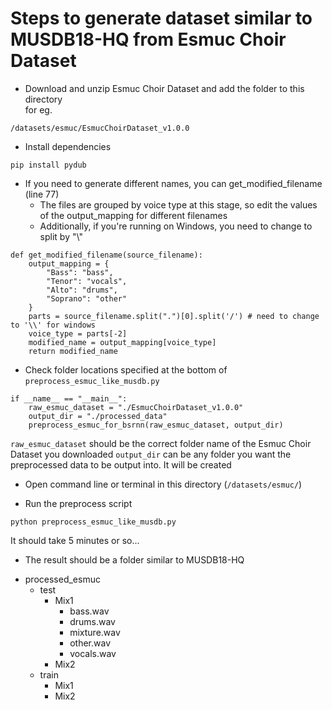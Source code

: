 # Steps to generate dataset similar to MUSDB18-HQ from Esmuc Choir Dataset

* Download and unzip Esmuc Choir Dataset and add the folder to this directory  
for eg.
```
/datasets/esmuc/EsmucChoirDataset_v1.0.0
```

* Install dependencies
```
pip install pydub
```

* If you need to generate different names, you can get_modified_filename (line 77)
  * The files are grouped by voice type at this stage, so edit the values of the output_mapping for different filenames
  * Additionally, if you're running on Windows, you need to change to split by "\\"
```
def get_modified_filename(source_filename):
    output_mapping = {
        "Bass": "bass",
        "Tenor": "vocals",
        "Alto": "drums",
        "Soprano": "other"
    }
    parts = source_filename.split(".")[0].split('/') # need to change to '\\' for windows
    voice_type = parts[-2]
    modified_name = output_mapping[voice_type] 
    return modified_name
```

* Check folder locations specified at the bottom of `preprocess_esmuc_like_musdb.py`

```
if __name__ == "__main__":
    raw_esmuc_dataset = "./EsmucChoirDataset_v1.0.0"
    output_dir = "./processed_data"
    preprocess_esmuc_for_bsrnn(raw_esmuc_dataset, output_dir)
```

`raw_esmuc_dataset` should be the correct folder name of the Esmuc Choir Dataset you downloaded
`output_dir` can be any folder you want the preprocessed data to be output into. It will be created

* Open command line or terminal in this directory (`/datasets/esmuc/`)

* Run the preprocess script
```
python preprocess_esmuc_like_musdb.py
```

It should take 5 minutes or so...
* The result should be a folder similar to MUSDB18-HQ
- processed_esmuc
  - test
    - Mix1
      - bass.wav
      - drums.wav
      - mixture.wav
      - other.wav
      - vocals.wav
    - Mix2
  - train
    - Mix1
    - Mix2




